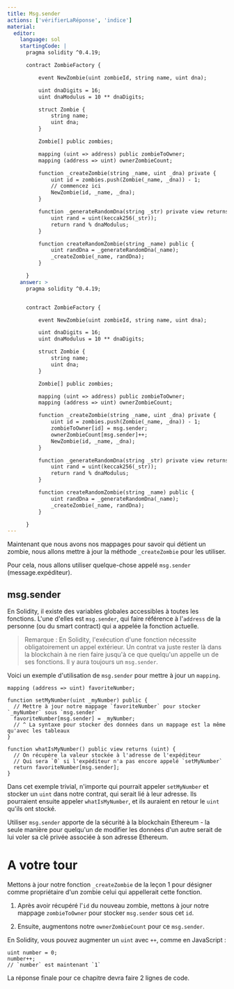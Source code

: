 ```yaml
---
title: Msg.sender
actions: ['vérifierLaRéponse', 'indice']
material:
  editor:
    language: sol
    startingCode: |
      pragma solidity ^0.4.19;

      contract ZombieFactory {

          event NewZombie(uint zombieId, string name, uint dna);

          uint dnaDigits = 16;
          uint dnaModulus = 10 ** dnaDigits;

          struct Zombie {
              string name;
              uint dna;
          }

          Zombie[] public zombies;

          mapping (uint => address) public zombieToOwner;
          mapping (address => uint) ownerZombieCount;

          function _createZombie(string _name, uint _dna) private {
              uint id = zombies.push(Zombie(_name, _dna)) - 1;
              // commencez ici
              NewZombie(id, _name, _dna);
          }

          function _generateRandomDna(string _str) private view returns (uint) {
              uint rand = uint(keccak256(_str));
              return rand % dnaModulus;
          }

          function createRandomZombie(string _name) public {
              uint randDna = _generateRandomDna(_name);
              _createZombie(_name, randDna);
          }

      }
    answer: >
      pragma solidity ^0.4.19;


      contract ZombieFactory {

          event NewZombie(uint zombieId, string name, uint dna);

          uint dnaDigits = 16;
          uint dnaModulus = 10 ** dnaDigits;

          struct Zombie {
              string name;
              uint dna;
          }

          Zombie[] public zombies;

          mapping (uint => address) public zombieToOwner;
          mapping (address => uint) ownerZombieCount;

          function _createZombie(string _name, uint _dna) private {
              uint id = zombies.push(Zombie(_name, _dna)) - 1;
              zombieToOwner[id] = msg.sender;
              ownerZombieCount[msg.sender]++;
              NewZombie(id, _name, _dna);
          }

          function _generateRandomDna(string _str) private view returns (uint) {
              uint rand = uint(keccak256(_str));
              return rand % dnaModulus;
          }

          function createRandomZombie(string _name) public {
              uint randDna = _generateRandomDna(_name);
              _createZombie(_name, randDna);
          }

      }
---
```


Maintenant que nous avons nos mappages pour savoir qui détient un zombie, nous allons mettre à jour la méthode `_createZombie` pour les utiliser.

Pour cela, nous allons utiliser quelque-chose appelé `msg.sender` (message.expéditeur).

## msg.sender

En Solidity, il existe des variables globales accessibles à toutes les fonctions. L'une d'elles est `msg.sender`, qui faire référence à l'`address` de la personne (ou du smart contract) qui a appelée la fonction actuelle.

> Remarque : En Solidity, l'exécution d'une fonction nécessite obligatoirement un appel extérieur. Un contrat va juste rester là dans la blockchain à ne rien faire jusqu'à ce que quelqu'un appelle un de ses fonctions. Il y aura toujours un `msg.sender`.

Voici un exemple d'utilisation de `msg.sender` pour mettre à jour un `mapping`.

```
mapping (address => uint) favoriteNumber;

function setMyNumber(uint _myNumber) public {
  // Mettre à jour notre mappage `favoriteNumber` pour stocker `_myNumber` sous `msg.sender`
  favoriteNumber[msg.sender] = _myNumber;
  // ^ La syntaxe pour stocker des données dans un mappage est la même qu'avec les tableaux
}

function whatIsMyNumber() public view returns (uint) {
  // On récupère la valeur stockée à l'adresse de l'expéditeur
  // Qui sera `0` si l'expéditeur n'a pas encore appelé `setMyNumber`
  return favoriteNumber[msg.sender];
}
```

Dans cet exemple trivial, n'importe qui pourrait appeler `setMyNumber` et stocker un `uint` dans notre contrat, qui serait lié à leur adresse. Ils pourraient ensuite appeler `whatIsMyNumber`, et ils auraient en retour le `uint` qu'ils ont stocké.

Utiliser `msg.sender` apporte de la sécurité à la blockchain Ethereum - la seule manière pour quelqu'un de modifier les données d'un autre serait de lui voler sa clé privée associée à son adresse Ethereum.


# A votre tour

Mettons à jour notre fonction `_createZombie` de la leçon 1 pour désigner comme propriétaire d'un zombie celui qui appellerait cette fonction.

1. Après avoir récupéré l'`id` du nouveau zombie, mettons à jour notre mappage `zombieToOwner` pour stocker `msg.sender` sous cet `id`.

2. Ensuite, augmentons notre `ownerZombieCount` pour ce `msg.sender`.

En Solidity, vous pouvez augmenter un `uint` avec `++`, comme en JavaScript :

```
uint number = 0;
number++;
// `number` est maintenant `1`
```

La réponse finale pour ce chapitre devra faire 2 lignes de code.
